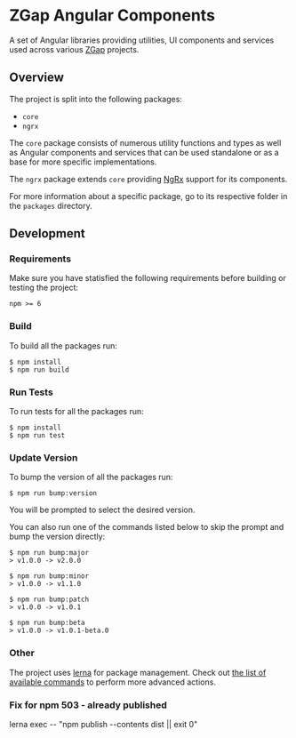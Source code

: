 # ZGap Angular Components

A set of Angular libraries providing utilities, UI components and services used across various [ZGap](https://zgap.it/) projects.

## Overview

The project is split into the following packages:

- `core`
- `ngrx`

The `core` package consists of numerous utility functions and types as well as Angular components and services that can be used standalone or as a base for more specific implementations.

The `ngrx` package extends `core` providing [NgRx](https://ngrx.io/) support for its components.

For more information about a specific package, go to its respective folder in the `packages` directory.

## Development

### Requirements

Make sure you have statisfied the following requirements before building or testing the project:

```
npm >= 6
```

### Build

To build all the packages run:

```
$ npm install
$ npm run build
```

### Run Tests

To run tests for all the packages run:

```
$ npm install
$ npm run test
```

### Update Version

To bump the version of all the packages run:

```
$ npm run bump:version
```

You will be prompted to select the desired version.

You can also run one of the commands listed below to skip the prompt and bump the version directly:

```
$ npm run bump:major
> v1.0.0 -> v2.0.0

$ npm run bump:minor
> v1.0.0 -> v1.1.0

$ npm run bump:patch
> v1.0.0 -> v1.0.1

$ npm run bump:beta
> v1.0.0 -> v1.0.1-beta.0
```

### Other

The project uses [lerna](https://lerna.js.org/) for package management. Check out [the list of available commands](https://lerna.js.org/#commands) to perform more advanced actions.


### Fix for npm 503 - already published
lerna exec -- "npm publish --contents dist || exit 0"